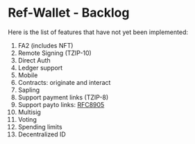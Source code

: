 # Ref-Wallet - Backlog

Here is the list of features that have not yet been implemented:

1. FA2 (includes NFT)
1. Remote Signing (TZIP-10)
1. Direct Auth
1. Ledger support
1. Mobile
1. Contracts: originate and interact
1. Sapling
1. Support payment links (TZIP-8)
1. Support payto links: [RFC8905](https://tools.ietf.org/html/rfc8905)
1. Multisig
1. Voting
1. Spending limits
1. Decentralized ID
